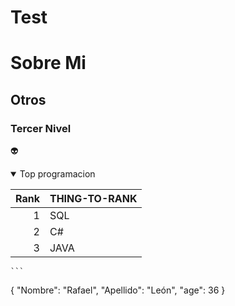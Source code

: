 # Test

# Sobre Mi
## Otros
### Tercer Nivel

👽
<details open>
<summary>Top programacion</summary>

| Rank | THING-TO-RANK |
|-----:|---------------|
|     1|      SQL      |
|     2|       C#      |
|     3|       JAVA    |


</details>


 	```
{
  "Nombre": "Rafael",
  "Apellido": "León",
  "age": 36
}
``` 
